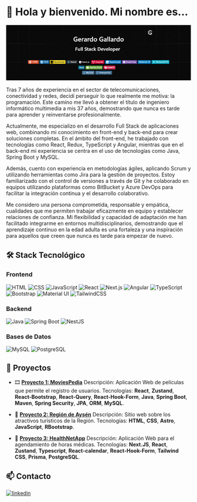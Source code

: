 # 👋 Hola y bienvenido. Mi nombre es...

![Profile Banner](https://github.com/GerardoEgR/gerardo-gallardo-dev/blob/main/src/assets/images/banner.png)

Tras 7 años de experiencia en el sector de telecomunicaciones, conectividad y redes, decidí perseguir lo que realmente me motiva: la programación. Este camino me llevó a obtener el título de ingeniero informático multimedia a mis 37 años, demostrando que nunca es tarde para aprender y reinventarse profesionalmente.

Actualmente, me especializo en el desarrollo Full Stack de aplicaciones web, combinando mi conocimiento en front-end y back-end para crear soluciones completas. En el ámbito del front-end, he trabajado con tecnologías como React, Redux, TypeScript y Angular, mientras que en el back-end mi experiencia se centra en el uso de tecnologías como Java, Spring Boot y MySQL.

Además, cuento con experiencia en metodologías ágiles, aplicando Scrum y utilizando herramientas como Jira para la gestión de proyectos. Estoy familiarizado con el control de versiones a través de Git y he colaborado en equipos utilizando plataformas como BitBucket y Azure DevOps para facilitar la integración continua y el desarrollo colaborativo.

Me considero una persona comprometida, responsable y empática, cualidades que me permiten trabajar eficazmente en equipo y establecer relaciones de confianza. Mi flexibilidad y capacidad de adaptación me han facilitado integrarme en entornos multidisciplinarios, demostrando que el aprendizaje continuo en la edad adulta es una fortaleza y una inspiración para aquellos que creen que nunca es tarde para empezar de nuevo.


## 🛠 Stack Tecnológico

### Frontend
![HTML](https://img.shields.io/badge/-HTML-E34F26?style=flat&logo=html5&logoColor=white) ![CSS](https://img.shields.io/badge/-CSS-1572B6?style=flat&logo=css3&logoColor=white) ![JavaScript](https://img.shields.io/badge/-JavaScript-F7DF1E?style=flat&logo=javascript&logoColor=black) ![React](https://img.shields.io/badge/-React-20232A?style=flat&logo=react&logoColor=61DAFB) ![Next.js](https://img.shields.io/badge/-Next.js-000000?style=flat&logo=next.js&logoColor=white) ![Angular](https://img.shields.io/badge/-Angular-DD0031?style=flat&logo=angular&logoColor=white) ![TypeScript](https://img.shields.io/badge/-TypeScript-007ACC?style=flat&logo=typescript&logoColor=white) ![Bootstrap](https://img.shields.io/badge/-Bootstrap-7952B3?style=flat&logo=bootstrap&logoColor=white) ![Material UI](https://img.shields.io/badge/-Material_UI-0081CB?style=flat&logo=material-ui&logoColor=white) ![TailwindCSS](https://img.shields.io/badge/-TailwindCSS-06B6D4?style=flat&logo=tailwindcss&logoColor=white)

### Backend
![Java](https://img.shields.io/badge/-Java-007396?style=flat&logo=java&logoColor=white) ![Spring Boot](https://img.shields.io/badge/-Spring_Boot-6DB33F?style=flat&logo=spring-boot&logoColor=white) ![NestJS](https://img.shields.io/badge/-NestJS-E0234E?style=flat&logo=nestjs&logoColor=white)

### Bases de Datos
![MySQL](https://img.shields.io/badge/-MySQL-4479A1?style=flat&logo=mysql&logoColor=white) ![PostgreSQL](https://img.shields.io/badge/-PostgreSQL-336791?style=flat&logo=postgresql&logoColor=white)

  
## 💼 Proyectos

- 🎞️ **[Proyecto 1: MoviesPedia](https://github.com/GerardoEgR/moviesPediaPage)**
  Descripción: Aplicación Web de películas que permite el registro de usuarios. Tecnologías: **React**, **Zustand**, **React-Bootstrap**, **React-Query**, **React-Hook-Form**, **Java**, **Spring Boot**, **Maven**, **Spring Security**, **JPA**, **ORM**, **MySQL**.
  
- 🌲 **[Proyecto 2: Región de Aysén](https://gerardoegr.github.io/region-aysen-page/)**
   Descripción: Sitio web sobre los atractivos turísticos de la Región. Tecnologías: **HTML**, **CSS**, **Astro**, **JavaScript**, **RBootstrap**.
  
- 🏥 **[Proyecto 3: HealthNetApp](https://github.com/GerardoEgR/HealthNetApp)**
   Descripción: Aplicación Web para el agendamiento de horas médicas. Tecnologías: **Next.JS**, **React**, **Zustand**, **Typescript**, **React-calendar**, **React-Hook-Form**, **Tailwind CSS**, **Prisma**, **PostgreSQL**.

## 📫 Contacto
[![linkedin](https://img.shields.io/badge/linkedin-0A66C2?style=flat&logo=linkedin&logoColor=white)](https://www.linkedin.com/in/gerardo-gallardo-rodríguez-396193171)
